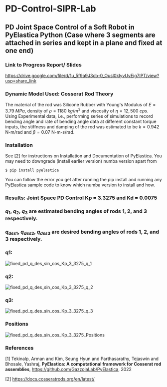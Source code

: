 # PD-Control-SIPR-Lab
## PD Joint Space Control of a Soft Robot in PyElastica Python (Case where 3 segments are attached in series and kept in a plane and fixed at one end)

### Link to Progress Report/ Slides 

https://drive.google.com/file/d/1u_5f9a9J3cb-0_Ousl0klyvUvEig7lPT/view?usp=share_link

### Dynamic Model Used: Cosserat Rod Theory
The material of the rod was Silicone Rubber with Young's Modulus of $E = 3.79\ MPa$, density of $\rho = 1180\ kg/m^3$ and viscosity of $\eta = 12,500\ cps$.  
Using Experimental data, i.e., performing series of simulations to record bending angle and rate of bending angle data at different constant torque inputs, the stiffness and damping of the rod was estimated to be $k = 0.942$ N-m/rad and $\beta = 0.07$ N-m-s/rad. 


### Installation
See [2] for instructions on Installation and Documentation of PyElastica. You may need to downgrade (install earlier version) numba version apart from
```
$ pip install pyelastica
```
You can follow the error you get after running the pip install and running any PyElastica sample code to know which numba version to install and how.

### Results: Joint Space PD Control Kp = 3.3275 and Kd = 0.0075
### $q_1$, $q_2$, $q_3$ are estimated bending angles of rods 1, 2, and 3 respectively.
### $q_{des1}$, $q_{des2}$, $q_{des3}$ are desired bending angles of rods 1, 2, and 3 respectively.
### q1:
![fixed_pd_q_des_sin_cos_Kp_3_3275_q_1](https://user-images.githubusercontent.com/34472717/209483234-7a60c474-4f14-47fc-b29d-6aa20cd9653b.png)

### q2:
![fixed_pd_q_des_sin_cos_Kp_3_3275_q_2](https://user-images.githubusercontent.com/34472717/209483239-877afcc0-a385-4281-9e77-ccd802a79914.png)

### q3:
![fixed_pd_q_des_sin_cos_Kp_3_3275_q_3](https://user-images.githubusercontent.com/34472717/209483247-9593443b-56ce-46fc-9db8-a9b881708e5a.png)

### Positions
![fixed_pd_q_des_sin_cos_Kp_3_3275_Positions](https://user-images.githubusercontent.com/34472717/209483250-45b5cf22-2e0e-4cda-b323-aaf25900abaf.png)


### References
[1] Tekinalp, Arman and Kim, Seung Hyun and Parthasarathy, Tejaswin and Bhosale, Yashraj, $\textbf{PyElastica: A computational framework for Cosserat rod assemblies}$, https://github.com/GazzolaLab/PyElastica, 2022

[2] https://docs.cosseratrods.org/en/latest/


